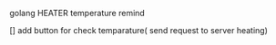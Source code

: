 


golang HEATER temperature remind

[] add button for check temparature( send request to server heating)